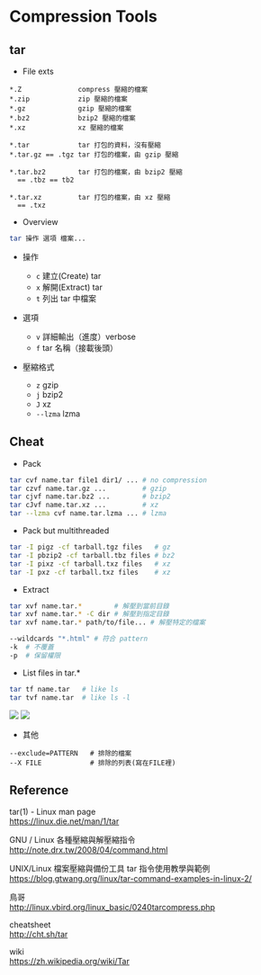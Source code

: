 # Compression Tools

## tar

* File exts
```
*.Z              compress 壓縮的檔案
*.zip            zip 壓縮的檔案
*.gz             gzip 壓縮的檔案
*.bz2            bzip2 壓縮的檔案
*.xz             xz 壓縮的檔案

*.tar            tar 打包的資料，沒有壓縮
*.tar.gz == .tgz tar 打包的檔案，由 gzip 壓縮

*.tar.bz2        tar 打包的檔案，由 bzip2 壓縮
  == .tbz == tb2

*.tar.xz         tar 打包的檔案，由 xz 壓縮
  == .txz
```

* Overview
```bash
tar 操作 選項 檔案...
```

* 操作
	* `c` 建立(Create) tar
	* `x` 解開(Extract) tar
	* `t` 列出 tar 中檔案

* 選項
	* `v` 詳細輸出（進度）verbose
	* `f` tar 名稱（接載後頭）

* 壓縮格式
	* `z` gzip
	* `j` bzip2
	* `J` xz
	* `--lzma` lzma

## Cheat

* Pack

```bash
tar cvf name.tar file1 dir1/ ... # no compression
tar czvf name.tar.gz ...         # gzip
tar cjvf name.tar.bz2 ...        # bzip2
tar cJvf name.tar.xz ...         # xz
tar --lzma cvf name.tar.lzma ... # lzma
```

* Pack but multithreaded

```bash linenums="1"
tar -I pigz -cf tarball.tgz files   # gz
tar -I pbzip2 -cf tarball.tbz files # bz2
tar -I pixz -cf tarball.txz files   # xz
tar -I pxz -cf tarball.txz files    # xz
```

* Extract

```bash
tar xvf name.tar.*        # 解壓到當前目錄
tar xvf name.tar.* -C dir # 解壓到指定目錄
tar xvf name.tar.* path/to/file... # 解壓特定的檔案

--wildcards "*.html" # 符合 pattern
-k  # 不覆蓋
-p  # 保留權限
```

* List files in tar.*
```bash
tar tf name.tar   # like ls
tar tvf name.tar  # like ls -l
```
![](https://i.imgur.com/Gez6sPT.png)
![](https://i.imgur.com/3id6X3D.png)

* 其他

```
--exclude=PATTERN   # 排除的檔案
--X FILE            # 排除的列表(寫在FILE裡)
```

## Reference

tar(1) - Linux man page<br>
<https://linux.die.net/man/1/tar>

GNU / Linux 各種壓縮與解壓縮指令<br>
<http://note.drx.tw/2008/04/command.html>

UNIX/Linux 檔案壓縮與備份工具 tar 指令使用教學與範例<br>
<https://blog.gtwang.org/linux/tar-command-examples-in-linux-2/>

鳥哥<br>
<http://linux.vbird.org/linux_basic/0240tarcompress.php>

cheatsheet<br>
<http://cht.sh/tar>

wiki<br>
<https://zh.wikipedia.org/wiki/Tar>